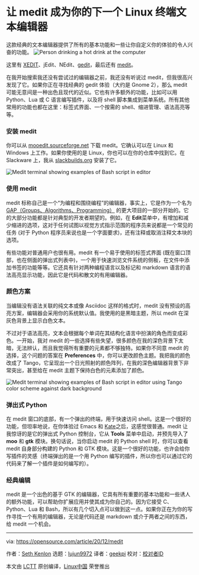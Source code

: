 [#]: collector: (lujun9972)
[#]: translator: (geekpi)
[#]: reviewer: ( )
[#]: publisher: ( )
[#]: url: ( )
[#]: subject: (Make medit your next Linux terminal text editor)
[#]: via: (https://opensource.com/article/20/12/medit)
[#]: author: (Seth Kenlon https://opensource.com/users/seth)

让 medit 成为你的下一个 Linux 终端文本编辑器
======
这款经典的文本编辑器提供了所有的基本功能和一些让你自定义你的体验的令人兴奋的功能。
![Person drinking a hot drink at the computer][1]

这里有 [XEDIT][2]、jEdit、NEdit、[gedit][3]，最后还有 [medit][4]。 

在我开始搜索我还没有尝试过的编辑器之前，我还没有听说过 medit，但我很高兴发现了它。如果你正在寻找经典的 gedit 体验（大约是 Gnome 2），那么 medit 可能无意间是一种出色且现代的近似。它也有许多额外的功能，比如可以用 Python、Lua 或 C 语言编写插件，以及将 shell 脚本集成到菜单系统。所有其他常用的功能也都在这里：标签式界面、一个按需的 shell、缩进管理、语法高亮等等。

### 安装 medit

你可以从 [mooedit.sourceforge.net][5] 下载 medit。它确认可以在 Linux 和 Windows 上工作。如果你使用的是 Linux，你也可以在你的仓库中找到它。在 Slackware 上，我从 [slackbuilds.org][6] 安装了它。

![Medit terminal showing examples of Bash script in editor][7]

### 使用 medit

medit 标称自己是一个“为编程和围绕编程”的编辑器，事实上，它是作为一个名为 [GAP（Groups、Algorithms、Programming）][8] 的更大项目的一部分开始的。它的大部分功能都是针对典型的开发者期望的。例如，在 **Edit**菜单中，有增加和减少缩进的选项，这对于任何试图以视觉方式指示范围的程序员来说都是一个常见的任务 (对于 Python 程序员来说也是一个字面要求)，还有注释或取消注释文本块的选项。

有些功能对普通用户也很有用。medit 有一个易于使用的标签式界面 (既在窗口顶部，也在侧面的弹出式列表中)，一个用于快速浏览文件系统的侧板，在文件中添加书签的功能等等。它还具有针对两种编程语言以及标记和 markdown 语言的语法高亮显示功能，因此它是代码和散文的有用编辑器。

### 颜色方案

当编辑没有语法关联的纯文本或像 Asciidoc 这样的格式时，medit 没有预设的高亮方案，编辑器会采用你的系统默认值。我使用的是黑暗主题，所以 medit 在深灰色背景上显示白色文本。

不过对于语法高亮，文本会根据每个单词在其结构化语言中扮演的角色而变成彩色。一开始，我对 medit 的一些选择有些失望，很多颜色在我的深色背景下太暗，无法辨认，而且我觉得所有重要的元素都不够独特。如果你不同意 medit 的选择，这个问题的答案在 **Preferences** 中，你可以更改颜色主题。我把我的颜色改成了 Tango，它呈现出一个日光照射的颜色阵列，在我的深色编辑器背景下非常突出，甚至给在 medit 主题下保持白色的元素添加了颜色。

![Medit terminal showing examples of Bash script in editor using Tango color scheme against dark background][9]

### 弹出式 Python

在 medit 窗口的底部，有一个弹出的终端，用于快速访问 shell。这是一个很好的功能，但坦率地说，在你体验过 Emacs 和 [Kate][10]之后，这感觉很普通。medit 让我惊讶的是它的弹出式 Python 控制台，它从 **Tools** 菜单中启动，并预先导入了 **moo** 和 **gtk** 模块。换句话说，当你启动 medit 的 Python shell 时，你可以查看 medit 自身部分构建的 Python 和 GTK 模块。这是一个很好的功能，也许会给你写插件的灵感（终端弹出的是一个用 Python 编写的插件，所以你也可以通过它的代码来了解一个插件是如何编写的）。

### 经典编辑

medit 是一个出色的基于 GTK 的编辑器，它具有所有重要的基本功能和一些诱人的额外功能，可以帮助你扩展应用并使其成为你自己的。因为它接受 C、Python、Lua 和 Bash，所以有几个切入点可以做到这一点。如果你正在为你的写作寻找一个有用的编辑器，无论是代码还是 markdown 或介于两者之间的东西，给 medit 一个机会。

--------------------------------------------------------------------------------

via: https://opensource.com/article/20/12/medit

作者：[Seth Kenlon][a]
选题：[lujun9972][b]
译者：[geekpi](https://github.com/geekpi)
校对：[校对者ID](https://github.com/校对者ID)

本文由 [LCTT](https://github.com/LCTT/TranslateProject) 原创编译，[Linux中国](https://linux.cn/) 荣誉推出

[a]: https://opensource.com/users/seth
[b]: https://github.com/lujun9972
[1]: https://opensource.com/sites/default/files/styles/image-full-size/public/lead-images/coffee_tea_laptop_computer_work_desk.png?itok=D5yMx_Dr (Person drinking a hot drink at the computer)
[2]: https://opensource.com/article/20/12/xedit
[3]: https://opensource.com/article/20/12/gedit
[4]: http://mooedit.sourceforge.net/
[5]: https://sourceforge.net/projects/mooedit/files/medit/
[6]: https://slackbuilds.org/repository/14.2/development/medit
[7]: https://opensource.com/sites/default/files/uploads/medit-31_days_medit-opensource.png (Medit terminal showing examples of Bash script in editor)
[8]: https://www.gap-system.org/
[9]: https://opensource.com/sites/default/files/uploads/medit-tango-colour-31_days_medit-opensource.png (Medit terminal showing examples of Bash script in editor using Tango color scheme against dark background)
[10]: https://opensource.com/article/20/12/kate-text-editor
